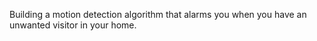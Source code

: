 Building a motion detection algorithm that alarms you when you have an unwanted visitor in your home.
